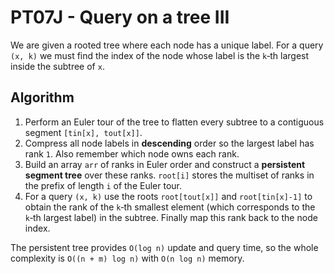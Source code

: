 # PT07J - Query on a tree III

We are given a rooted tree where each node has a unique label.  For a query `(x, k)`
we must find the index of the node whose label is the `k`‑th largest inside the
subtree of `x`.

## Algorithm

1. Perform an Euler tour of the tree to flatten every subtree to a contiguous
   segment `[tin[x], tout[x]]`.
2. Compress all node labels in **descending** order so the largest label has rank
   `1`.  Also remember which node owns each rank.
3. Build an array `arr` of ranks in Euler order and construct a **persistent
   segment tree** over these ranks.  `root[i]` stores the multiset of ranks in the
   prefix of length `i` of the Euler tour.
4. For a query `(x, k)` use the roots `root[tout[x]]` and `root[tin[x]-1]` to
   obtain the rank of the `k`‑th smallest element (which corresponds to the
   `k`‑th largest label) in the subtree.  Finally map this rank back to the node
   index.

The persistent tree provides `O(log n)` update and query time, so the whole
complexity is `O((n + m) log n)` with `O(n log n)` memory.
